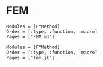 # FEM

```@index
Modules = [PYMethod]
Order = [:type, :function, :macro]
Pages = ["FEM.md"]
```

```@autodocs
Modules = [PYMethod]
Order = [:type, :function, :macro]
Pages = ["fem.jl"]
```
